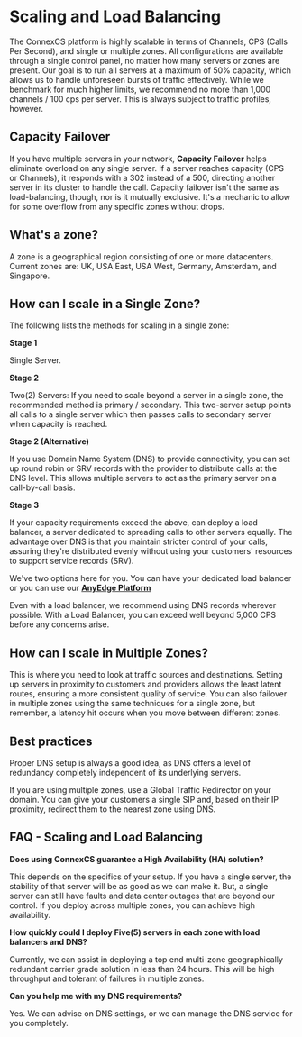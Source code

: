 # Scaling and Load Balancing

The ConnexCS platform is highly scalable in terms of Channels, CPS (Calls Per Second), and single or multiple zones. All configurations are available through a single control panel, no matter how many servers or zones are present. Our goal is to run all servers at a maximum of 50% capacity, which allows us to handle unforeseen bursts of traffic effectively. While we benchmark for much higher limits, we recommend no more than 1,000 channels / 100 cps per server. This is always subject to traffic profiles, however.

## Capacity Failover
If you have multiple servers in your network, **Capacity Failover** helps eliminate overload on any single server. If a server reaches capacity (CPS or Channels), it responds with a 302 instead of a 500, directing another server in its cluster to handle the call. Capacity failover isn't the same as load-balancing, though, nor is it mutually exclusive. It's a mechanic to allow for some overflow from any specific zones without drops.   

## What's a zone?

A zone is a geographical region consisting of one or more datacenters. Current zones are: UK, USA East, USA West, Germany, Amsterdam, and Singapore.

## How can I scale in a Single Zone?
The following lists the methods for scaling in a single zone:

**Stage 1**

Single Server.

**Stage 2**

Two(2) Servers: If you need to scale beyond a server in a single zone, the recommended method is primary / secondary. This two-server setup points all calls to a single server which then passes calls to secondary server when capacity is reached.

**Stage 2 (Alternative)**

If you use Domain Name System (DNS) to provide connectivity, you can set up round robin or SRV records with the provider to distribute calls at the DNS level. This allows multiple servers to act as the primary server on a call-by-call basis.

**Stage 3**

If your capacity requirements exceed the above, can deploy a load balancer, a server dedicated to spreading calls to other servers equally. The advantage over DNS is that you maintain stricter control of your calls, assuring they're distributed evenly without using your customers' resources to support service records (SRV). 

We've two options here for you. You can have your dedicated load balancer or you can use our [**AnyEdge Platform**](/anyedge/anyedge/)

Even with a load balancer, we recommend using DNS records wherever possible.
With a Load Balancer, you can exceed well beyond 5,000 CPS before any concerns arise.

## How can I scale in Multiple Zones?

This is where you need to look at traffic sources and destinations. Setting up servers in proximity to customers and providers allows the least latent routes, ensuring a more consistent quality of service. You can also failover in multiple zones using the same techniques for a single zone, but remember, a latency hit occurs when you move between different zones.

## Best practices

Proper DNS setup is always a good idea, as DNS offers a level of redundancy completely independent of its underlying servers.

If you are using multiple zones, use a Global Traffic Redirector on your domain. You can give your customers a single SIP and, based on their IP proximity, redirect them to the nearest zone using DNS. 

## FAQ  -  Scaling and Load Balancing

**Does using ConnexCS guarantee a High Availability (HA) solution?**

This depends on the specifics of your setup. If you have a single server, the stability of that server will be as good as we can make it. But, a single server can still have faults and data center outages that are beyond our control. If you deploy across multiple zones, you can achieve high availability.

**How quickly could I deploy Five(5) servers in each zone with load balancers and DNS?**

Currently, we can assist in deploying a top end multi-zone geographically redundant carrier grade solution in less than 24 hours. This will be high throughput and tolerant of failures in multiple zones.

**Can you help me with my DNS requirements?**

Yes. We can advise on DNS settings, or we can manage the DNS service for you completely.
